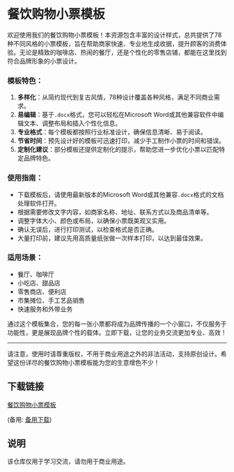 # 餐饮购物小票模板

欢迎使用我们的餐饮购物小票模板！本资源包含丰富的设计样式，总共提供了78种不同风格的小票模板，旨在帮助商家快速、专业地生成收据，提升顾客的消费体验。无论是精致的咖啡店、热闹的餐厅，还是个性化的零售店铺，都能在这里找到符合品牌形象的小票设计。

### 模板特色：

1. **多样化**：从简约现代到复古风情，78种设计覆盖各种风格，满足不同商业需求。
2. **易编辑**：基于`.docx`格式，您可以轻松在Microsoft Word或其他兼容软件中编辑文本、调整布局和插入个性化信息。
3. **专业格式**：每个模板都按照行业标准设计，确保信息清晰、易于阅读。
4. **节省时间**：预先设计好的模板可迅速打印，减少手工制作小票的时间和错误。
5. **定制化建议**：部分模板还提供定制化的提示，帮助您进一步优化小票以匹配特定品牌特色。

### 使用指南：
- 下载模板后，请使用最新版本的Microsoft Word或其他兼容`.docx`格式的文档处理软件打开。
- 根据需要修改文字内容，如商家名称、地址、联系方式以及商品清单等。
- 调整字体大小、颜色或布局，以确保小票既美观又实用。
- 确认无误后，进行打印测试，以检查格式是否正确。
- 大量打印前，建议先用高质量纸张做一次样本打印，以达到最佳效果。

### 适用场景：
- 餐厅、咖啡厅
- 小吃店、甜品店
- 零售商店、便利店
- 市集摊位、手工艺品销售
- 快速服务和外带业务

通过这个模板集合，您的每一张小票都将成为品牌传播的一个小窗口，不仅服务于功能性，更是展现品牌个性的载体。立即下载，让您的业务交流更加专业、高效！

---

请注意，使用时请尊重版权，不用于商业用途之外的非法活动，支持原创设计。希望这份详尽的餐饮购物小票模板能为您的生意增色不少！

## 下载链接
[餐饮购物小票模板](https://pan.quark.cn/s/4dc14bf8fc5b) 

(备用: [备用下载](https://pan.baidu.com/s/1o9vxpqO-2EXiNAmIfaeFBQ?pwd=1234))

## 说明

该仓库仅用于学习交流，请勿用于商业用途。
